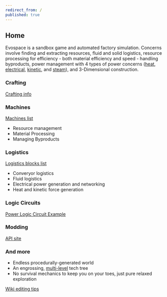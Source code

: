 ```yaml
---
redirect_from: /
published: true
---
```


## Home

Evospace is a sandbox game and automated factory simulation. Concerns involve finding and extracting resources, fluid and solid logistics, resource processing for efficiency - both material efficiency and speed - handling byproducts, power management with 4 types of power concerns ([heat](heat.md), [electrical](electricity.md), [kinetic](kinetic.md), and [steam](fluid.md)), and 3-Dimensional construction.

### Crafting
[Crafting info](crafting.md)

### Machines
[Machines list](machines.md)
- Resource management
- Material Processing
- Managing Byproducts

### Logistics
[Logistics blocks list](logistics.md)
- Converyor logistics
- Fluid logistics
- Electrical power generation and networking
- Heat and kinetic force generation

### Logic Circuits
[Power Logic Circuit Example](powerLogic.md)

### Modding
[API site](https://wavelet-noise.github.io/evospace-api/)

### And more
- Endless procedurally-generated world
- An engrossing, [multi-level](researchUpgradesEasyWay.md) tech tree
- No survival mechanics to keep you on your toes, just pure relaxed exploration



[Wiki editing tips](editing.md)
